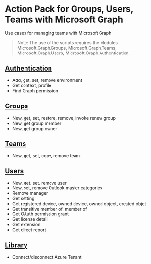 # Action Pack for Groups, Users, Teams with Microsoft Graph
Use cases for managing teams with Microsoft Graph
> Note: The use of the scripts requires the Modules Microsoft.Graph.Groups, Microsoft.Graph.Teams, Microsoft.Graph.Users, Microsoft.Graph.Authentication.

## [Authentication](./Authentication)

+ Add, get, set, remove environment
+ Get context, profile
+ Find Graph permission

## [Groups](./Groups)

+ New, get, set, restore, remove, invoke renew group
+ New, get group member
+ New, get group owner

## [Teams](./Teams)

+ New, get, set, copy, remove team

## [Users](./Users)

+ New, get, set, remove user
+ New, set, remove Outlook master categories
+ Remove manager
+ Get setting
+ Get registered device, owned device, owned object, created objet
+ Get transitive member of, member of
+ Get OAuth permission grant
+ Get license detail
+ Get extension
+ Get direct report

## [Library](./_LIB_)

+ Connect/disconnect Azure Tenant